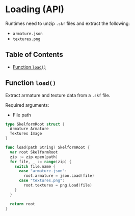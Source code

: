 # Loading (API)

Runtimes need to unzip `.skf` files and extract the following:

- `armature.json`
- `textures.png`

## Table of Contents

- [Function `load()`](#loading)

## Function `load()`

Extract armature and texture data from a `.skf` file.

Required arguments:

- File path

```go
type SkelformRoot struct {
  Armature Armature
  Textures Image
}

func load(path String) SkelformRoot {
  var root SkelformRoot
  zip := zip.open(path)
  for file, _ := range(zip) {
    switch file.name {
      case "armature.json":
        root.armature = json.Load(file)
      case "textures.png":
        root.textures = png.Load(file)
    }
  }

  return root
}
```
